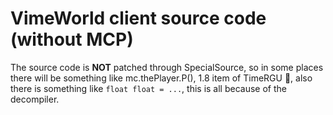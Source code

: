 # VimeWorld client source code (without MCP)
The source code is **NOT** patched through SpecialSource, so in some places there will be something like mc.thePlayer.P(), 1.8 item of TimeRGU 🤔, also there is something like `float float = ...`, this is all because of the decompiler.
